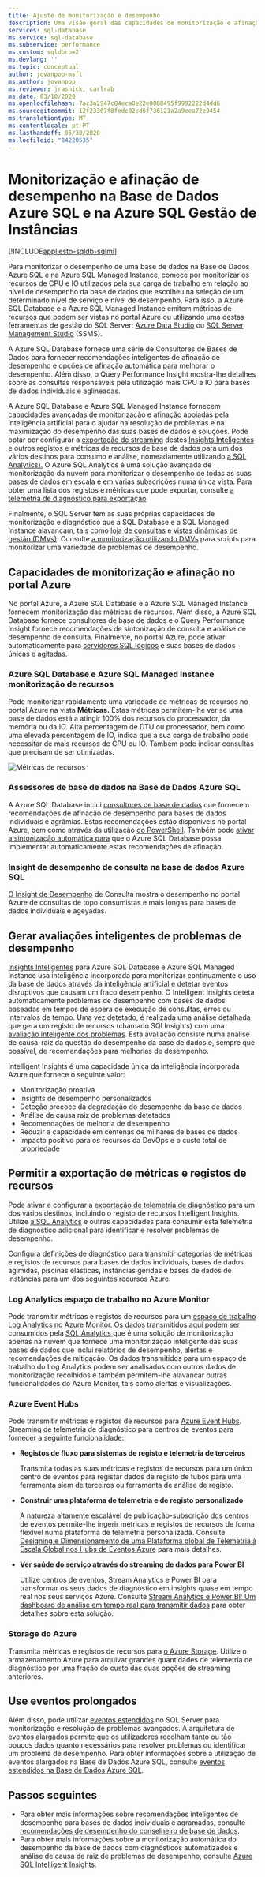 ```yaml
---
title: Ajuste de monitorização e desempenho
description: Uma visão geral das capacidades de monitorização e afinação de desempenho e metodologia na Base de Dados Azure SQL e na Azure SQL Managed Instance.
services: sql-database
ms.service: sql-database
ms.subservice: performance
ms.custom: sqldbrb=2
ms.devlang: ''
ms.topic: conceptual
author: jovanpop-msft
ms.author: jovanpop
ms.reviewer: jrasnick, carlrab
ms.date: 03/10/2020
ms.openlocfilehash: 7ac3a2947c84eca0e22e0888495f9992222d4dd6
ms.sourcegitcommit: 12f23307f8fedc02cd6f736121a2a9cea72e9454
ms.translationtype: MT
ms.contentlocale: pt-PT
ms.lasthandoff: 05/30/2020
ms.locfileid: "84220535"
---
```

# <a name="monitoring-and-performance-tuning-in-azure-sql-database-and-azure-sql-managed-instance"></a>Monitorização e afinação de desempenho na Base de Dados Azure SQL e na Azure SQL Gestão de Instâncias
[!INCLUDE[appliesto-sqldb-sqlmi](../includes/appliesto-sqldb-sqlmi.md)]

Para monitorizar o desempenho de uma base de dados na Base de Dados Azure SQL e na Azure SQL Managed Instance, comece por monitorizar os recursos de CPU e IO utilizados pela sua carga de trabalho em relação ao nível de desempenho da base de dados que escolheu na seleção de um determinado nível de serviço e nível de desempenho. Para isso, a Azure SQL Database e a Azure SQL Managed Instance emitem métricas de recursos que podem ser vistas no portal Azure ou utilizando uma destas ferramentas de gestão do SQL Server: [Azure Data Studio](https://docs.microsoft.com/sql/azure-data-studio/what-is) ou [SQL Server Management Studio](https://docs.microsoft.com/sql/ssms/sql-server-management-studio-ssms) (SSMS).

A Azure SQL Database fornece uma série de Consultores de Bases de Dados para fornecer recomendações inteligentes de afinação de desempenho e opções de afinação automática para melhorar o desempenho. Além disso, o Query Performance Insight mostra-lhe detalhes sobre as consultas responsáveis pela utilização mais CPU e IO para bases de dados individuais e aglineadas.

A Azure SQL Database e Azure SQL Managed Instance fornecem capacidades avançadas de monitorização e afinação apoiadas pela inteligência artificial para o ajudar na resolução de problemas e na maximização do desempenho das suas bases de dados e soluções. Pode optar por configurar a [exportação de streaming](metrics-diagnostic-telemetry-logging-streaming-export-configure.md) destes [Insights Inteligentes](intelligent-insights-overview.md) e outros registos e métricas de recursos de base de dados para um dos vários destinos para consumo e análise, nomeadamente utilizando [a SQL Analytics).](../../azure-monitor/insights/azure-sql.md) O Azure SQL Analytics é uma solução avançada de monitorização da nuvem para monitorizar o desempenho de todas as suas bases de dados em escala e em várias subscrições numa única vista. Para obter uma lista dos registos e métricas que pode exportar, consulte [a telemetria de diagnóstico para exportação](metrics-diagnostic-telemetry-logging-streaming-export-configure.md#diagnostic-telemetry-for-export)

Finalmente, o SQL Server tem as suas próprias capacidades de monitorização e diagnóstico que a SQL Database e a SQL Managed Instance alavancam, tais como [loja de consultas](https://docs.microsoft.com/sql/relational-databases/performance/monitoring-performance-by-using-the-query-store) e [vistas dinâmicas de gestão (DMVs)](https://docs.microsoft.com/sql/relational-databases/system-dynamic-management-views/system-dynamic-management-views). Consulte [a monitorização utilizando DMVs](monitoring-with-dmvs.md) para scripts para monitorizar uma variedade de problemas de desempenho.

## <a name="monitoring-and-tuning-capabilities-in-the-azure-portal"></a>Capacidades de monitorização e afinação no portal Azure

No portal Azure, a Azure SQL Database e a Azure SQL Managed Instance fornecem monitorização das métricas de recursos. Além disso, a Azure SQL Database fornece consultores de base de dados e o Query Performance Insight fornece recomendações de sintonização de consulta e análise de desempenho de consulta. Finalmente, no portal Azure, pode ativar automaticamente para [servidores SQL lógicos](logical-servers.md) e suas bases de dados únicas e agitadas.

### <a name="azure-sql-database-and-azure-sql-managed-instance-resource-monitoring"></a>Azure SQL Database e Azure SQL Managed Instance monitorização de recursos

Pode monitorizar rapidamente uma variedade de métricas de recursos no portal Azure na vista **Métricas.** Estas métricas permitem-lhe ver se uma base de dados está a atingir 100% dos recursos do processador, da memória ou da IO. Alta percentagem de DTU ou processador, bem como uma elevada percentagem de IO, indica que a sua carga de trabalho pode necessitar de mais recursos de CPU ou IO. Também pode indicar consultas que precisam de ser otimizadas.

  ![Métricas de recursos](./media/monitor-tune-overview/resource-metrics.png)

### <a name="database-advisors-in-azure-sql-database"></a>Assessores de base de dados na Base de Dados Azure SQL

A Azure SQL Database inclui [consultores de base de dados](database-advisor-implement-performance-recommendations.md) que fornecem recomendações de afinação de desempenho para bases de dados individuais e agrâmias. Estas recomendações estão disponíveis no portal Azure, bem como através da utilização [do PowerShell](https://docs.microsoft.com/powershell/module/az.sql/get-azsqldatabaseadvisor). Também pode [ativar a sintonização automática para](automatic-tuning-overview.md) que o Azure SQL Database possa implementar automaticamente estas recomendações de afinação.

### <a name="query-performance-insight-in-azure-sql-database"></a>Insight de desempenho de consulta na base de dados Azure SQL

[O Insight de Desempenho](query-performance-insight-use.md) de Consulta mostra o desempenho no portal Azure de consultas de topo consumistas e mais longas para bases de dados individuais e ageyadas.

## <a name="generate-intelligent-assessments-of-performance-issues"></a>Gerar avaliações inteligentes de problemas de desempenho

[Insights Inteligentes](intelligent-insights-overview.md) para Azure SQL Database e Azure SQL Managed Instance usa inteligência incorporada para monitorizar continuamente o uso da base de dados através da inteligência artificial e detetar eventos disruptivos que causam um fraco desempenho. O Intelligent Insights deteta automaticamente problemas de desempenho com bases de dados baseadas em tempos de espera de execução de consultas, erros ou intervalos de tempo. Uma vez detetado, é realizada uma análise detalhada que gera um registo de recursos (chamado SQLInsights) com uma [avaliação inteligente dos problemas](intelligent-insights-troubleshoot-performance.md). Esta avaliação consiste numa análise de causa-raiz da questão do desempenho da base de dados e, sempre que possível, de recomendações para melhorias de desempenho.

Intelligent Insights é uma capacidade única da inteligência incorporada Azure que fornece o seguinte valor:

- Monitorização proativa
- Insights de desempenho personalizados
- Deteção precoce da degradação do desempenho da base de dados
- Análise de causa raiz de problemas detetados
- Recomendações de melhoria de desempenho
- Reduzir a capacidade em centenas de milhares de bases de dados
- Impacto positivo para os recursos da DevOps e o custo total de propriedade

## <a name="enable-the-streaming-export-of-metrics-and-resource-logs"></a>Permitir a exportação de métricas e registos de recursos

Pode ativar e configurar a [exportação de telemetria de diagnóstico](metrics-diagnostic-telemetry-logging-streaming-export-configure.md) para um dos vários destinos, incluindo o registo de recursos Intelligent Insights. Utilize [a SQL Analytics](../../azure-monitor/insights/azure-sql.md) e outras capacidades para consumir esta telemetria de diagnóstico adicional para identificar e resolver problemas de desempenho.

Configura definições de diagnóstico para transmitir categorias de métricas e registos de recursos para bases de dados individuais, bases de dados agimidas, piscinas elásticas, instâncias geridas e bases de dados de instâncias para um dos seguintes recursos Azure.

### <a name="log-analytics-workspace-in-azure-monitor"></a>Log Analytics espaço de trabalho no Azure Monitor

Pode transmitir métricas e registos de recursos para um [espaço de trabalho Log Analytics no Azure Monitor](../../azure-monitor/platform/resource-logs-collect-workspace.md). Os dados transmitidos aqui podem ser consumidos pela [SQL Analytics,](../../azure-monitor/insights/azure-sql.md)que é uma solução de monitorização apenas na nuvem que fornece uma monitorização inteligente das suas bases de dados que inclui relatórios de desempenho, alertas e recomendações de mitigação. Os dados transmitidos para um espaço de trabalho do Log Analytics podem ser analisados com outros dados de monitorização recolhidos e também permitem-lhe alavancar outras funcionalidades do Azure Monitor, tais como alertas e visualizações.

### <a name="azure-event-hubs"></a>Azure Event Hubs

Pode transmitir métricas e registos de recursos para [Azure Event Hubs](../../azure-monitor/platform/resource-logs-stream-event-hubs.md). Streaming de telemetria de diagnóstico para centros de eventos para fornecer a seguinte funcionalidade:

- **Registos de fluxo para sistemas de registo e telemetria de terceiros**

  Transmita todas as suas métricas e registos de recursos para um único centro de eventos para registar dados de registo de tubos para uma ferramenta siem de terceiros ou ferramenta de análise de registo.
- **Construir uma plataforma de telemetria e de registo personalizado**

  A natureza altamente escalável de publicação-subscrição dos centros de eventos permite-lhe ingerir métricas e registos de recursos de forma flexível numa plataforma de telemetria personalizada. Consulte [Designing e Dimensionamento de uma Plataforma global de Telemetria à Escala Global nos Hubs de Eventos Azure](https://azure.microsoft.com/documentation/videos/build-2015-designing-and-sizing-a-global-scale-telemetry-platform-on-azure-event-Hubs/) para mais detalhes.
- **Ver saúde do serviço através do streaming de dados para Power BI**

  Utilize centros de eventos, Stream Analytics e Power BI para transformar os seus dados de diagnóstico em insights quase em tempo real nos seus serviços Azure. Consulte [Stream Analytics e Power BI: Um dashboard de análise em tempo real para transmitir dados](https://docs.microsoft.com/azure/stream-analytics/stream-analytics-power-bi-dashboard) para obter detalhes sobre esta solução.

### <a name="azure-storage"></a>Storage do Azure

Transmita métricas e registos de recursos para [o Azure Storage](../../azure-monitor/platform/resource-logs-collect-storage.md). Utilize o armazenamento Azure para arquivar grandes quantidades de telemetria de diagnóstico por uma fração do custo das duas opções de streaming anteriores.

## <a name="use-extended-events"></a>Use eventos prolongados 

Além disso, pode utilizar [eventos estendidos](https://docs.microsoft.com/sql/relational-databases/extended-events/extended-events) no SQL Server para monitorização e resolução de problemas avançados. A arquitetura de eventos alargados permite que os utilizadores recolham tanto ou tão poucos dados quanto necessários para resolver problemas ou identificar um problema de desempenho. Para obter informações sobre a utilização de eventos alargados na Base de Dados Azure SQL, consulte [eventos estendidos na Base de Dados Azure SQL](xevent-db-diff-from-svr.md).

## <a name="next-steps"></a>Passos seguintes

- Para obter mais informações sobre recomendações inteligentes de desempenho para bases de dados individuais e agramadas, consulte [recomendações de desempenho do conselheiro de base de dados](database-advisor-implement-performance-recommendations.md).
- Para obter mais informações sobre a monitorização automática do desempenho da base de dados com diagnósticos automatizados e análise de causa de raiz de problemas de desempenho, consulte [Azure SQL Intelligent Insights](intelligent-insights-overview.md).
